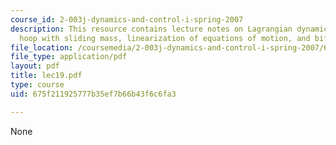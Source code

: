 ```yaml
---
course_id: 2-003j-dynamics-and-control-i-spring-2007
description: This resource contains lecture notes on Lagrangian dynamics, a spinning
  hoop with sliding mass, linearization of equations of motion, and bifurcations.
file_location: /coursemedia/2-003j-dynamics-and-control-i-spring-2007/675f211925777b35ef7b66b43f6c6fa3_lec19.pdf
file_type: application/pdf
layout: pdf
title: lec19.pdf
type: course
uid: 675f211925777b35ef7b66b43f6c6fa3

---
```

None
